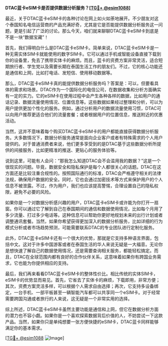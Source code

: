 **DTAC蓝卡eSIM卡是否提供数据分析服务？[[TG💪+ @esim1088](https://t.me/s/esim1088)]**

最近，关于DTAC蓝卡eSIM卡的各种讨论在网上如火如荼地展开。不少朋友对这个泰国知名电信运营商的产品充满好奇，尤其是它是否能提供数据分析服务这一问题，更是引起了广泛的讨论。那么今天，咱们就来聊聊DTAC蓝卡eSIM卡到底是不是一块“数据宝藏”！

首先，我们得明白什么是DTAC蓝卡eSIM卡。简单来说，DTAC蓝卡eSIM卡是一种无需实体SIM卡就能使用的数字SIM卡。它可以通过手机或智能设备直接下载到你的设备里，免去了携带实体卡的麻烦。而且，蓝卡的资费方案非常灵活，适合短期旅行者、学生党以及需要长期在泰国生活工作的朋友们。不过，它的核心功能还是通信和上网，比如打电话、发短信、使用移动数据等。

那么，DTAC蓝卡eSIM卡真的能提供数据分析服务吗？答案是：可以，但要看具体的需求和场景。DTAC作为一个国际化的电信公司，在数据收集和分析方面确实有一定的实力。它的eSIM卡在使用过程中会产生各种各样的数据，比如用户的通话记录、数据流量使用情况、位置信息等。这些数据如果经过整理和分析，可以为用户提供更加个性化的服务。例如，通过分析用户的数据流量使用习惯，DTAC可以向用户推荐更适合他们的流量套餐；或者根据用户的位置信息，推送附近的优惠活动。

当然，这并不意味着每个购买DTAC蓝卡eSIM卡的用户都能直接获得数据分析服务。大多数情况下，数据分析服务通常是面向企业客户或者有特殊需求的个人用户提供的。对于普通消费者来说，他们更多享受到的是DTAC基于这些数据分析所提供的间接服务，比如更精准的推送、更贴心的服务体验等。

说到这里，可能有人会问：“那我怎么知道DTAC会不会滥用我的数据？”这是一个很现实的问题。毕竟，数据安全和隐私保护是每个人都很关心的话题。DTAC在这方面还是比较注重合规性的。按照国际通行的标准，DTAC会严格遵守相关的法律法规，确保用户数据的安全。同时，它也会通过加密技术等方式来保护用户的个人信息不被泄露。不过，作为用户，我们也应该提高警惕，合理设置自己的隐私权限，避免不必要的风险。

如果你是一个对数据分析感兴趣的用户，DTAC蓝卡eSIM卡或许能为你打开一扇窗。你可以通过它了解到自己在泰国期间的通信和数据使用情况，比如每个月用了多少流量、打过多少电话等。这种信息可以帮助你更好地规划未来的出行计划或者调整通讯套餐。当然，如果你希望获得更加深入的数据分析服务，比如详细的行为模式分析或者市场趋势预测，可能需要联系DTAC的专业团队进行定制化服务。

此外，DTAC蓝卡eSIM卡还有一个很大的优势，那就是它支持多种语言界面，包括中文。这对于许多中国游客或者在泰国生活的华人来说无疑是一大福音。无论你是想快速了解自己的数据使用情况，还是需要查询相关服务，都能轻松搞定。而且，DTAC在全球范围内都有良好的合作伙伴关系，这意味着如果你有跨国业务需求，它也能为你提供相应的支持。

最后，我们再来看看DTAC蓝卡eSIM卡的整体性价比。相比传统的实体SIM卡，eSIM卡的优势显而易见。首先，它省去了实体卡的麻烦，下载即用，非常方便；其次，资费方案灵活多样，可以根据个人需求自由选择；再次，它支持多设备绑定，一台手机、一部平板甚至一辆智能汽车都可以共享同一个eSIM卡。对于经常需要跨国沟通或者旅行的人来说，这无疑是一个非常实用的选择。

综上所述，DTAC蓝卡eSIM卡虽然主要功能是通信和上网，但它在数据分析方面的潜力也不容小觑。如果你是一个喜欢探索数据背后价值的人，不妨尝试一下这款产品。当然，如果你只是单纯想要一张方便快捷的eSIM卡，DTAC蓝卡同样能够满足你的基本需求。

[[TG💪+ @esim1088](https://t.me/s/esim1088) ![Image](https://i.postimg.cc/4NQfJmqS/Snipaste-2025-05-13-00-14-12.png)]